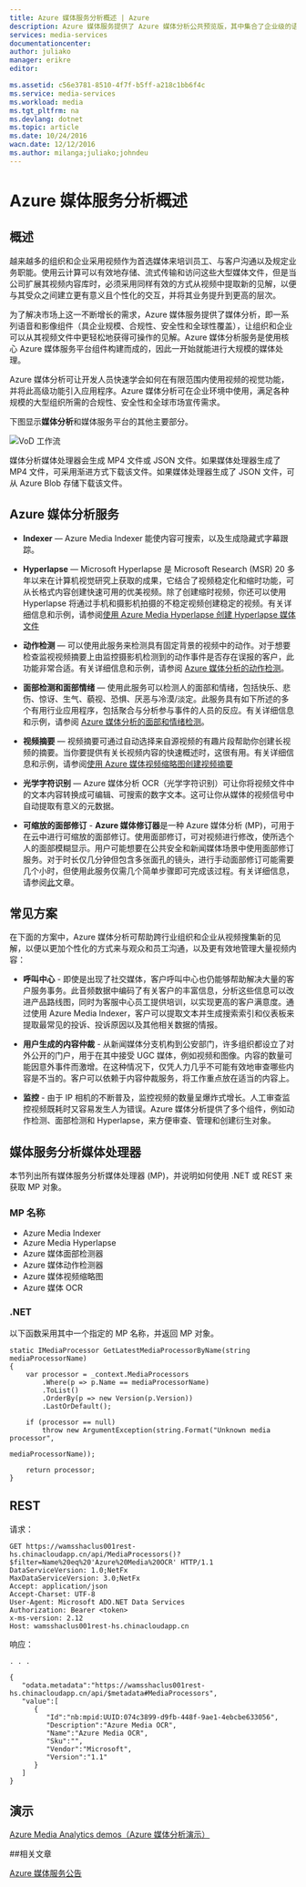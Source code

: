 ```yaml
---
title: Azure 媒体服务分析概述 | Azure
description: Azure 媒体服务提供了 Azure 媒体分析公共预览版，其中集合了企业级的语音和计算机视觉服务、合规性、安全性和全球市场宣传功能。Azure 媒体分析服务是使用核心 Azure 媒体服务平台组件构建而成的，因此一开始就能进行大规模的媒体处理。
services: media-services
documentationcenter: 
author: juliako
manager: erikre
editor: 

ms.assetid: c56e3781-8510-4f7f-b5ff-a218c1bb6f4c
ms.service: media-services
ms.workload: media
ms.tgt_pltfrm: na
ms.devlang: dotnet
ms.topic: article
ms.date: 10/24/2016
wacn.date: 12/12/2016
ms.author: milanga;juliako;johndeu
---
```


# Azure 媒体服务分析概述
## 概述
越来越多的组织和企业采用视频作为首选媒体来培训员工、与客户沟通以及规定业务职能。使用云计算可以有效地存储、流式传输和访问这些大型媒体文件，但是当公司扩展其视频内容库时，必须采用同样有效的方式从视频中提取新的见解，以便与其受众之间建立更有意义且个性化的交互，并将其业务提升到更高的层次。

为了解决市场上这一不断增长的需求，Azure 媒体服务提供了媒体分析，即一系列语音和影像组件（具企业规模、合规性、安全性和全球性覆盖），让组织和企业可以从其视频文件中更轻松地获得可操作的见解。Azure 媒体分析服务是使用核心 Azure 媒体服务平台组件构建而成的，因此一开始就能进行大规模的媒体处理。

Azure 媒体分析可让开发人员快速学会如何在有限范围内使用视频的视觉功能，并将此高级功能引入应用程序。Azure 媒体分析可在企业环境中使用，满足各种规模的大型组织所需的合规性、安全性和全球市场宣传需求。

下图显示**媒体分析**和媒体服务平台的其他主要部分。

![VoD 工作流](./media/media-services-video-on-demand-workflow/media-services-video-on-demand.png)

媒体分析媒体处理器会生成 MP4 文件或 JSON 文件。如果媒体处理器生成了 MP4 文件，可采用渐进方式下载该文件。如果媒体处理器生成了 JSON 文件，可从 Azure Blob 存储下载该文件。

## Azure 媒体分析服务

- **Indexer** — Azure Media Indexer 能使内容可搜索，以及生成隐藏式字幕跟踪。
 
- **Hyperlapse** — Microsoft Hyperlapse 是 Microsoft Research (MSR) 20 多年以来在计算机视觉研究上获取的成果，它结合了视频稳定化和缩时功能，可从长格式内容创建快速可用的优美视频。除了创建缩时视频，你还可以使用 Hyperlapse 将通过手机和摄影机拍摄的不稳定视频创建稳定的视频。有关详细信息和示例，请参阅[使用 Azure Media Hyperlapse 创建 Hyperlapse 媒体文件](./media-services-hyperlapse-content.md)
 
- **动作检测** — 可以使用此服务来检测具有固定背景的视频中的动作。对于想要检查监视视频摘要上由监控摄影机检测到的动作事件是否存在误报的客户，此功能非常合适。有关详细信息和示例，请参阅 [Azure 媒体分析的动作检测](./media-services-motion-detection.md)。
 
- **面部检测和面部情绪** — 使用此服务可以检测人的面部和情绪，包括快乐、悲伤、惊讶、生气、藐视、恐惧、厌恶与冷漠/淡定。此服务具有如下所述的多个有用行业应用程序，包括聚合与分析参与事件的人员的反应。有关详细信息和示例，请参阅 [Azure 媒体分析的面部和情绪检测](./media-services-face-and-emotion-detection.md)。
 
- **视频摘要** — 视频摘要可通过自动选择来自源视频的有趣片段帮助你创建长视频的摘要。当你要提供有关长视频内容的快速概述时，这很有用。有关详细信息和示例，请参阅[使用 Azure 媒体视频缩略图创建视频摘要](./media-services-video-summarization.md)

- **光学字符识别** — Azure 媒体分析 OCR（光学字符识别）可让你将视频文件中的文本内容转换成可编辑、可搜索的数字文本。这可让你从媒体的视频信号中自动提取有意义的元数据。
 
- **可缩放的面部修订** - **Azure 媒体修订器**是一种 Azure 媒体分析 (MP)，可用于在云中进行可缩放的面部修订。使用面部修订，可对视频进行修改，使所选个人的面部模糊显示。用户可能想要在公共安全和新闻媒体场景中使用面部修订服务。对于时长仅几分钟但包含多张面孔的镜头，进行手动面部修订可能需要几个小时，但使用此服务仅需几个简单步骤即可完成该过程。有关详细信息，请参阅[此](./media-services-face-redaction.md)文章。

## 常见方案
在下面的方案中，Azure 媒体分析可帮助跨行业组织和企业从视频搜集新的见解，以便以更加个性化的方式来与观众和员工沟通，以及更有效地管理大量视频内容：

- **呼叫中心** - 即使是出现了社交媒体，客户呼叫中心也仍能够帮助解决大量的客户服务事务。此音频数据中编码了有关客户的丰富信息，分析这些信息可以改进产品路线图，同时为客服中心员工提供培训，以实现更高的客户满意度。通过使用 Azure Media Indexer，客户可以提取文本并生成搜索索引和仪表板来提取最常见的投诉、投诉原因以及其他相关数据的情报。

- **用户生成的内容仲裁** - 从新闻媒体分支机构到公安部门，许多组织都设立了对外公开的门户，用于在其中接受 UGC 媒体，例如视频和图像。内容的数量可能因意外事件而激增。在这种情况下，仅凭人力几乎不可能有效地审查哪些内容是不当的。客户可以依赖于内容仲裁服务，将工作重点放在适当的内容上。

- **监控** - 由于 IP 相机的不断普及，监控视频的数量呈爆炸式增长。人工审查监控视频既耗时又容易发生人为错误。Azure 媒体分析提供了多个组件，例如动作检测、面部检测和 Hyperlapse，来方便审查、管理和创建衍生对象。

## 媒体服务分析媒体处理器 

本节列出所有媒体服务分析媒体处理器 (MP)，并说明如何使用 .NET 或 REST 来获取 MP 对象。

### MP 名称

- Azure Media Indexer
- Azure Media Hyperlapse
- Azure 媒体面部检测器
- Azure 媒体动作检测器
- Azure 媒体视频缩略图
- Azure 媒体 OCR

### .NET
以下函数采用其中一个指定的 MP 名称，并返回 MP 对象。

    static IMediaProcessor GetLatestMediaProcessorByName(string mediaProcessorName)
    {
        var processor = _context.MediaProcessors
            .Where(p => p.Name == mediaProcessorName)
            .ToList()
            .OrderBy(p => new Version(p.Version))
            .LastOrDefault();

        if (processor == null)
            throw new ArgumentException(string.Format("Unknown media processor",
                                                       mediaProcessorName));

        return processor;
    }

## REST
请求：

    GET https://wamsshaclus001rest-hs.chinacloudapp.cn/api/MediaProcessors()?$filter=Name%20eq%20'Azure%20Media%20OCR' HTTP/1.1
    DataServiceVersion: 1.0;NetFx
    MaxDataServiceVersion: 3.0;NetFx
    Accept: application/json
    Accept-Charset: UTF-8
    User-Agent: Microsoft ADO.NET Data Services
    Authorization: Bearer <token>
    x-ms-version: 2.12
    Host: wamsshaclus001rest-hs.chinacloudapp.cn
    
响应：
        
    . . .
    
    {  
       "odata.metadata":"https://wamsshaclus001rest-hs.chinacloudapp.cn/api/$metadata#MediaProcessors",
       "value":[  
          {  
             "Id":"nb:mpid:UUID:074c3899-d9fb-448f-9ae1-4ebcbe633056",
             "Description":"Azure Media OCR",
             "Name":"Azure Media OCR",
             "Sku":"",
             "Vendor":"Microsoft",
             "Version":"1.1"
          }
       ]
    }

## 演示
[Azure Media Analytics demos（Azure 媒体分析演示）](http://azuremedialabs.azurewebsites.net/demos/Analytics.html)

##相关文章

[Azure 媒体服务公告](https://azure.microsoft.com/blog/introducing-azure-media-analytics/)
  
<!-- Images -->

[overview]: ./media/media-services-video-on-demand-workflow/media-services-video-on-demand.png

<!---HONumber=Mooncake_1205_2016-->
